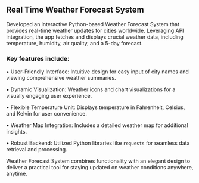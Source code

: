 ## Real Time Weather Forecast System































































































































Developed an interactive Python-based Weather Forecast System that provides real-time weather updates for cities worldwide. Leveraging API integration, the app fetches and displays crucial weather data, including temperature, humidity, air quality, and a 5-day forecast.































































































































































































### Key features include:































































• User-Friendly Interface: Intuitive design for easy input of city names and viewing comprehensive weather summaries.































































• Dynamic Visualization: Weather icons and chart visualizations for a visually engaging user experience.































































• Flexible Temperature Unit: Displays temperature in Fahrenheit, Celsius, and Kelvin for user convenience.































































• Weather Map Integration: Includes a detailed weather map for additional insights.































































• Robust Backend: Utilized Python libraries like `requests` for seamless data retrieval and processing.































































































































Weather Forecast System combines functionality with an elegant design to deliver a practical tool for staying updated on weather conditions anywhere, anytime.

